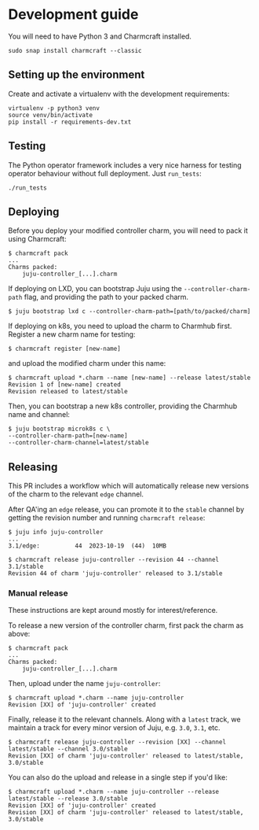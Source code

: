 # Development guide

You will need to have Python 3 and Charmcraft installed.
```
sudo snap install charmcraft --classic
```

## Setting up the environment

Create and activate a virtualenv with the development requirements:

    virtualenv -p python3 venv
    source venv/bin/activate
    pip install -r requirements-dev.txt

## Testing

The Python operator framework includes a very nice harness for testing
operator behaviour without full deployment. Just `run_tests`:

    ./run_tests

## Deploying

Before you deploy your modified controller charm, you will need to pack it using Charmcraft:
```console
$ charmcraft pack
...
Charms packed:
    juju-controller_[...].charm
```

If deploying on LXD, you can bootstrap Juju using the `--controller-charm-path` flag, and providing the path to your packed charm.
```console
$ juju bootstrap lxd c --controller-charm-path=[path/to/packed/charm]
```

If deploying on k8s, you need to upload the charm to Charmhub first. Register a new charm name for testing:
```console
$ charmcraft register [new-name]
```
and upload the modified charm under this name:
```console
$ charmcraft upload *.charm --name [new-name] --release latest/stable
Revision 1 of [new-name] created
Revision released to latest/stable
```

Then, you can bootstrap a new k8s controller, providing the Charmhub name and channel:
```console
$ juju bootstrap microk8s c \
--controller-charm-path=[new-name]
--controller-charm-channel=latest/stable
```

## Releasing

This PR includes a workflow which will automatically release new versions of the charm to the relevant `edge` channel.

After QA'ing an `edge` release, you can promote it to the `stable` channel by getting the revision number and running `charmcraft release`:
```console
$ juju info juju-controller
...
3.1/edge:          44  2023-10-19  (44)  10MB

$ charmcraft release juju-controller --revision 44 --channel 3.1/stable
Revision 44 of charm 'juju-controller' released to 3.1/stable
```

### Manual release

These instructions are kept around mostly for interest/reference.

To release a new version of the controller charm, first pack the charm as above:
```console
$ charmcraft pack
...
Charms packed:
    juju-controller_[...].charm
```

Then, upload under the name `juju-controller`:
```console
$ charmcraft upload *.charm --name juju-controller
Revision [XX] of 'juju-controller' created
```

Finally, release it to the relevant channels. Along with a `latest` track, we maintain a track for every minor version of Juju, e.g. `3.0`, `3.1`, etc.
```console
$ charmcraft release juju-controller --revision [XX] --channel latest/stable --channel 3.0/stable
Revision [XX] of charm 'juju-controller' released to latest/stable, 3.0/stable
```

You can also do the upload and release in a single step if you'd like:
```console
$ charmcraft upload *.charm --name juju-controller --release latest/stable --release 3.0/stable
Revision [XX] of 'juju-controller' created
Revision [XX] of charm 'juju-controller' released to latest/stable, 3.0/stable
```